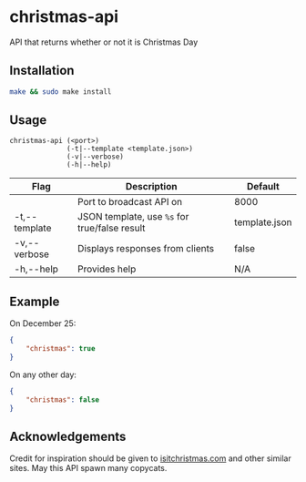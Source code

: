 # christmas-api

API that returns whether or not it is Christmas Day

## Installation

```bash
make && sudo make install
```

## Usage

```
christmas-api (<port>)
              (-t|--template <template.json>)
              (-v|--verbose)
              (-h|--help)
```

| Flag          | Description                                   | Default       |
| ------------- | --------------------------------------------- | ------------- |
| <port>        | Port to broadcast API on                      | 8000          |
| -t,--template | JSON template, use `%s` for true/false result | template.json |
| -v,--verbose  | Displays responses from clients               | false         |
| -h,--help     | Provides help                                 | N/A           |

## Example

On December 25:

```json
{
	"christmas": true
}
```

On any other day:

```json
{
	"christmas": false
}
```

## Acknowledgements

Credit for inspiration should be given to [isitchristmas.com](https://isitchristmas.com/) and other similar sites. May this API spawn many copycats.
